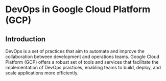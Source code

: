 # DevOps in Google Cloud Platform (GCP)

## Introduction

DevOps is a set of practices that aim to automate and improve the collaboration between development and operations teams. Google Cloud Platform (GCP) offers a robust set of tools and services that facilitate the implementation of DevOps practices, enabling teams to build, deploy, and scale applications more efficiently.
